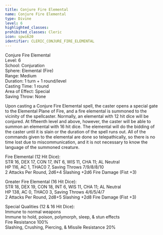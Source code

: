 ```yaml
---
title: Conjure Fire Elemental
name: Conjure Fire Elemental
type: Divine
level: 6
highlighted_classes: 
prohibited_classes: Cleric
icon: spwi620
identifier: CLERIC_CONJURE_FIRE_ELEMENTAL
---
```

Conjure Fire Elemental  
Level: 6  
School: Conjuration  
Sphere: Elemental (Fire)  
Range: Medium  
Duration: 1 turn + 1 round/level  
Casting Time: 1 round  
Area of Effect: Special  
Saving Throw: None  
  
Upon casting a Conjure Fire Elemental spell, the caster opens a special gate to the Elemental Plane of Fire, and a fire elemental is summoned to the vicinity of the spellcaster. Normally, an elemental with 12 hit dice will be conjured. At fifteenth level and above, however, the caster will be able to summon an elemental with 16 hit dice. The elemental will do the bidding of the caster until it is slain or the duration of the spell runs out. All of the commands given to the elemental are done so telepathically, so there is no time lost due to miscommunication, and it is not necessary to know the language of the summoned creature.  
  
Fire Elemental (12 Hit Dice):  
STR 16, DEX 17, CON 17, INT 6, WIS 11, CHA 11;  AL Neutral  
HP 116, AC 1, THAC0 7, Saving Throws 7/9/8/8/10  
2 Attacks Per Round, 2d6+4 Slashing +2d6 Fire Damage (Fist +3)  
  
Greater Fire Elemental (16 Hit Dice):  
STR 18, DEX 19, CON 18, INT 6, WIS 11, CHA 11;  AL Neutral  
HP 138, AC 0, THAC0 3, Saving Throws 4/6/5/4/7  
2 Attacks Per Round, 2d8+5 Slashing +2d8 Fire Damage (Fist +3)  
  
Special Qualities (12 &amp; 16 Hit Dice):  
Immune to normal weapons  
Immune to hold, poison, polymorph, sleep, &amp; stun effects  
Fire Resistance 100%  
Slashing, Crushing, Piercing, &amp; Missile Resistance 20%  
